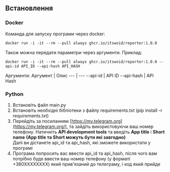 ## Встановлення

### Docker

Команда для запуску програми через docker:
```console
docker run -i -it --rm --pull always ghcr.io/itswoid/reporter:1.0.0
```

Також можна передати параметри через аргументи.
Приклад:
```console
docker run -i -it --rm --pull always ghcr.io/itswoid/reporter:1.0.0 --api-id API_ID --api-hash API_HASH
```

Аргументи:
Аргумент | Опис
--- | ---
--api-id | API ID
--api-hash | API Hash

### Python

1. Встановіть файл main.py
2. Встановіть необхідні бібліотеки з файлу requirements.txt (pip install -r requirements.txt)
3. Перейдіть за посиланням [https://my.telegram.org](https://my.telegram.org/), та зайдіть використовуючи ваш номер телефону.
Натичніть **API development tools** та введіть **App title** і **Short name** **(App title та Short можуть бути які завгодно)**
<br>Далі ви дістанете api_id та api_hash, які зможете використати у програмі
4. Програма попросить вас ввести api_id та api_hash, після чого вам потрібно буде ввести ваш номер телефону (у форматі +380XXXXXXXX) який прив'язаний до телеграму, і код який прийде
